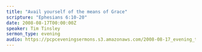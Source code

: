```yaml
---
title: "Avail yourself of the means of Grace"
scripture: "Ephesians 6:10-20"
date: 2008-08-17T00:00:00Z
speaker: Tim Tinsley
sermon_type: evening
audio: https://pcpceveningsermons.s3.amazonaws.com/2008-08-17_evening_tinsley.mp3 
---
```



